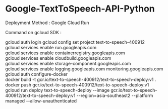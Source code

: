 # Google-TextToSpeech-API-Python
Deployment Method : Google Cloud Run

Command on gcloud SDK : 

gcloud auth login
gcloud config set project text-to-speech-400912    
gcloud services enable run.googleapis.com   
gcloud services enable containerregistry.googleapis.com   
gcloud services enable cloudbuild.googleapis.com  
gcloud services enable storage-component.googleapis.com  
gcloud services enable logging.googleapis.com monitoring.googleapis.com  
gcloud auth configure-docker  
docker build -t gcr.io/text-to-speech-400912/text-to-speech-deploy:v1 .  
docker push gcr.io/text-to-speech-400912/text-to-speech-deploy:v1  
gcloud run deploy text-to-speech-deploy --image gcr.io/text-to-speech-400912/text-to-speech-deploy:v1 --region=asia-southeast2 --platform managed --allow-unauthenticated  
